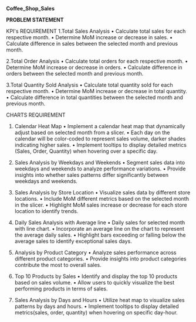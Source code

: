 **Coffee_Shop_Sales**

**PROBLEM STATEMENT**

KPI's REQUIREMENT
1.Total Sales Analysis 
•	Calculate total sales for each respective month. 
•	Determine MoM increase or decrease in sales. 
•	Calculate difference in sales between the selected month and previous month.

2.Total Order Analysis 
•	Calculate total orders for each respective month. 
•	Determine MoM increase or decrease in orders. 
•	Calculate difference in orders between the selected month and previous month.

3.Total Quantity Sold Analysis 
•	Calculate total quantity sold for each respective month. 
•	Determine MoM increase or decrease in total quantity. 
•	Calculate difference in total quantities between the selected month and previous month.

CHARTS REQUIREMENT
1.	Calendar Heat Map
•	Implement a calendar heat map that dynamically adjust based on selected month from a slicer.
•	Each day on the calendar will be color-coded to represent sales volume, darker shades indicating higher sales.
•	Implement tooltips to display detailed metrics (Sales, Order, Quantity) when hovering over a specific day.

2.	Sales Analysis by Weekdays and Weekends
•	Segment sales data into weekdays and weekends to analyze performance variations.
•	Provide insights into whether sales patterns differ significantly between weekdays and weekends.

3.	Sales Analysis by Store Location
•	Visualize sales data by different store locations.
•	Include MoM different metrics based on the selected month in the slicer.
•	Highlight MoM sales increase or decrease for each store location to identify trends.

4.	Daily Sales Analysis with Average line
•	Daily sales for selected month with line chart.
•	Incorporate an average line on the chart to represent the average daily sales.
•	Highlight bars exceeding or falling below the average sales to identify exceptional sales days.

5.	Analysis by Product Category
•	Analyze sales performance across different product categories.
•	Provide insights into product categories contribute the most to overall sales.

6.	Top 10 Products by Sales 
•	Identify and display the top 10 products based on sales volume.
•	Allow users to quickly visualize the best performing products in terms of sales.

7.	Sales Analysis by Days and Hours
•	Utilize heat map to visualize sales patterns by days and hours.
•	Implement tooltips to display detailed metrics(sales, order, quantity) when hovering on specific day-hour.

